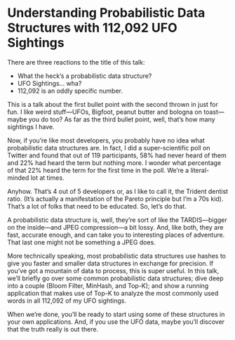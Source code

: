 # Understanding Probabilistic Data Structures with 112,092 UFO Sightings

There are three reactions to the title of this talk:

- What the heck’s a probabilistic data structure?
- UFO Sightings… wha?
- 112,092 is an oddly specific number.

This is a talk about the first bullet point with the second thrown in just for fun. I like weird stuff—UFOs, Bigfoot, peanut butter and bologna on toast—maybe you do too? As far as the third bullet point, well, that’s how many sightings I have.

Now, if you’re like most developers, you probably have no idea what probabilistic data structures are. In fact, I did a super-scientific poll on Twitter and found that out of 119 participants, 58% had never heard of them and 22% had heard the term but nothing more. I wonder what percentage of that 22% heard the term for the first time in the poll. We’re a literal-minded lot at times.

Anyhow. That’s 4 out of 5 developers or, as I like to call it, the Trident dentist ratio. (It’s actually a manifestation of the Pareto principle but I’m a 70s kid). That’s a lot of folks that need to be educated. So, let’s do that.

A probabilistic data structure is, well, they’re sort of like the TARDIS—bigger on the inside—and JPEG compression—a bit lossy. And, like both, they are fast, accurate enough, and can take you to interesting places of adventure. That last one might not be something a JPEG does.

More technically speaking, most probabilistic data structures use hashes to give you faster and smaller data structures in exchange for precision. If you’ve got a mountain of data to process, this is super useful. In this talk, we’ll briefly go over some common probabilistic data structures; dive deep into a couple (Bloom Filter, MinHash, and Top-K); and show a running application that makes use of Top-K to analyze the most commonly used words in all 112,092 of my UFO sightings.

When we’re done, you’ll be ready to start using some of these structures in your own applications. And, if you use the UFO data, maybe you’ll discover that the truth really is out there.
